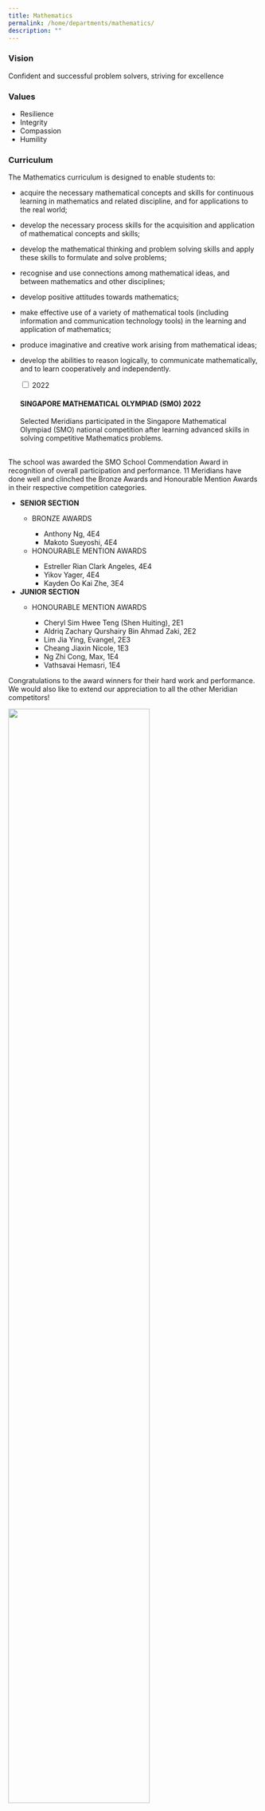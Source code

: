 ```yaml
---
title: Mathematics
permalink: /home/departments/mathematics/
description: ""
---
```

### Vision
Confident and successful problem solvers, striving for excellence

### Values
* Resilience
* Integrity
* Compassion
* Humility

### Curriculum
The Mathematics curriculum is designed to enable students to:
* acquire the necessary mathematical concepts and skills for continuous learning in mathematics and related discipline, and for applications to the real world;
* develop the necessary process skills for the acquisition and application of mathematical concepts and skills;
* develop the mathematical thinking and problem solving skills and apply these skills to formulate and solve problems;
* recognise and use connections among mathematical ideas, and between mathematics and other disciplines;
* develop positive attitudes towards mathematics;
* make effective use of a variety of mathematical tools (including information and communication technology tools) in the learning and application of mathematics;
* produce imaginative and creative work arising from mathematical ideas;
* develop the abilities to reason logically, to communicate mathematically, and to learn cooperatively and independently.

    <input type="checkbox" id="accordion1">
    <label for="accordion1">2022</label>
    <div>
			<h4>SINGAPORE MATHEMATICAL OLYMPIAD (SMO) 2022</h4>
      <p>Selected Meridians participated in the Singapore Mathematical Olympiad (SMO) national competition after learning advanced skills in solving competitive Mathematics problems.<br><br>
The school was awarded the SMO School Commendation Award in recognition of overall participation and performance. 11 Meridians have done well and clinched the Bronze Awards and Honourable Mention Awards in their respective competition categories.</p>
			<ul>
				<li><b>SENIOR SECTION</b></li>
				<ul>
					<li>BRONZE AWARDS</li>
					<ul>
						<li>Anthony Ng, 4E4</li>
						<li>Makoto Sueyoshi, 4E4</li>
					</ul>
					<li>HONOURABLE MENTION AWARDS</li>
					<ul>
						<li>Estreller Rian Clark Angeles, 4E4</li>
						<li>Yikov Yager, 4E4</li>
						<li>Kayden Oo Kai Zhe, 3E4</li>
					</ul>
				</ul>
				<li><b>JUNIOR SECTION</b></li>
				<ul>
					<li>HONOURABLE MENTION AWARDS</li>
					<ul>
						<li>Cheryl Sim Hwee Teng (Shen Huiting), 2E1</li>
						<li>Aldriq Zachary Qurshairy Bin Ahmad Zaki, 2E2</li>
						<li>Lim Jia Ying, Evangel, 2E3</li>
						<li>Cheang Jiaxin Nicole, 1E3</li>
						<li>Ng Zhi Cong, Max, 1E4</li>
						<li>Vathsavai Hemasri, 1E4</li>
					</ul>
				</ul>
			</ul>
			<p>Congratulations to the award winners for their hard work and performance. We would also like to extend our appreciation to all the other Meridian competitors!</p>
			<img src="/images/Maths-01-1.jpg" style="width:75%">
			<h4>UNIVERSITY OF NEW SOUTH WALES (UNSW) INTERNATIONAL COMPETITIONS AND ASSESSMENTS FOR SCHOOLS (ICAS) FOR MATHEMATICS 2022</h4>
			<p>Selected Meridians took part in the UNSW ICAS national Mathematics competition, which assesses advanced concepts and critical-thinking skills in various areas of Mathematics.<br><br>
Our Meridians have done well, achieving 2 Distinction Awards, 24 Credit Awards and 10 Merit Awards! Congratulations to the following Meridians for their perseverance and performance. We would also like to extend our special appreciation to the other Meridian competitors!</p>
			<ul>
				<li><b>DISTINCTION AWARDS</b></li>
				<ul>
					<li>Ng Zhi Cong, Max, 1E4</li>
					<li>Leo Yoong Yih, 3E3</li>
				</ul>
				<li><b>CREDIT AWARDS</b></li>
				<ul>
					<li>Liew Yu Xin, Aislinn, 1E2</li>
					<li>Nur Amirah Binte Jalaluddin, 1E2</li>
					<li>Cheang Jiaxin Nicole, 1E3</li>
					<li>Hannah Peralta Khai, 1E4</li>
					<li>Cheryl Sim Hwee Teng (Shen Huiting), 2E1</li>
					<li>Zhan En Chen, 2E2</li>
					<li>Lim Jia Ying, Evangel, 2E3</li>
					<li>Tan Kok Kun (Chen Guojun), 2E3</li>
					<li>Wee Jun Han, 3E3</li>
					<li>Wesly Tiew Pek How, 3E3</li>
					<li>Alonzo Lai, 3E4</li>
					<li>Jonathan Quek Zhi Yong, 3E4</li>
					<li>Kayden Oo Kai Zhe, 3E4</li>
					<li>Lee Jae, 3E4</li>
					<li>Meghan Sim Rui Ning, 3E4</li>
					<li>Regine Ng Yi Xin, 3E4</li>
					<li>Shine Min Hlaing, 3E4</li>
					<li>Ting Jun An, Titus, 3E4</li>
					<li>Wang Lihan, 4E1</li>
					<li>Anthony Ng, 4E4</li>
					<li>Estreller Rian Clark Angeles, 4E4</li>
					<li>Makoto Sueyoshi, 4E4</li>
					<li>Tan Li Fang Brittany Wenda, 4E4</li>
					<li>Yikov Yager, 4E4</li>
				</ul>
				<li><b>MERIT AWARDS</b></li>
				<ul>
					<li>Ahmad Faheem Bin Nilautama, 1E2</li>
					<li>Kang Le En, Sylvia, 1E2</li>
					<li>Wong Jim, 1E2</li>
					<li>Aldriq Zachary Qurshairy Bin Ahmad Zaki, 2E2</li>
					<li>Julian See Jun Da, 2E3</li>
					<li>Bao Enning, 3E2</li>
					<li>Jomin Hoo Yuan Hui, 3E3</li>
					<li>Jonathan Chen Zhi Hao, 3E3</li>
					<li>Otebay Atilla, 3E3</li>
					<li>Too Weng Yi, 3E4</li>
				</ul>
			</ul>
			<h4>Meridian Mathematics and Financial Literacy Week 2022</h4>
			<img src="/images/Maths-Poster.png" style="width:40%">
			<p>The Meridian Mathematics and Financial Literacy Week was a week-long celebration from 28th&nbsp;February to 4th&nbsp;March 2022. The theme for this year is “Mathematics for a Better Tomorrow”. During the week, students across the levels were engaged in a wide array of activities, exploring the key role that Mathematics plays in Sustainability.</p>
			<img src="/images/math%201.png" style="width:60%"><br>
			<img src="/images/math%202.png" style="width:60%"><br>
			<img src="/images/math%203.png" style="width:60%"><br>
			<img src="/images/math%204.png" style="width:60%"><br>
			<img src="/images/math%205.png" style="width:60%"><br>
			<p>On top of these fun-filled activities, students who enjoy cracking puzzles had a go at our online brain teasers – Puzzle-A-Day.</p>
			<img src="/images/Maths-13.png" style="width:60%"><br>
			<p>Congratulations to put top 10 winners.</p>
			<p><style type="text/css">
.tg  {border-collapse:collapse;border-spacing:0;}
.tg td{border-color:black;border-style:solid;border-width:1px;font-family:Arial, sans-serif;font-size:14px;
  overflow:hidden;padding:10px 5px;word-break:normal;}
.tg th{border-color:black;border-style:solid;border-width:1px;font-family:Arial, sans-serif;font-size:14px;
  font-weight:normal;overflow:hidden;padding:10px 5px;word-break:normal;}
.tg .tg-1ppo{background-color:#FFF;color:#222;text-align:left;vertical-align:middle}
.tg .tg-ys2m{background-color:#E5E5E5;color:#222;text-align:left;vertical-align:middle}
</style>
<table class="tg">
<thead>
  <tr>
    <th class="tg-1ppo">1st</th>
    <th class="tg-1ppo">Shalyn Mia</th>
    <th class="tg-1ppo">3A2</th>
  </tr>
</thead>
<tbody>
  <tr>
    <td class="tg-ys2m">2nd</td>
    <td class="tg-ys2m">Jerrica Ong</td>
    <td class="tg-ys2m">2E1</td>
  </tr>
  <tr>
    <td class="tg-1ppo">3rd</td>
    <td class="tg-1ppo">Reuben Adrian Rajoo</td>
    <td class="tg-1ppo">4E4</td>
  </tr>
  <tr>
    <td class="tg-ys2m">4th</td>
    <td class="tg-ys2m">Wang Lihan</td>
    <td class="tg-ys2m">4E1</td>
  </tr>
  <tr>
    <td class="tg-1ppo">5th</td>
    <td class="tg-1ppo">Musfirah Bte Khalid</td>
    <td class="tg-1ppo">1E3</td>
  </tr>
  <tr>
    <td class="tg-ys2m">6th</td>
    <td class="tg-ys2m">Joson Klarvie</td>
    <td class="tg-ys2m">3E4</td>
  </tr>
  <tr>
    <td class="tg-1ppo">7th</td>
    <td class="tg-1ppo">Nur Amirah</td>
    <td class="tg-1ppo">1E2</td>
  </tr>
  <tr>
    <td class="tg-ys2m">8th</td>
    <td class="tg-ys2m">Aisyah Sofea</td>
    <td class="tg-ys2m">1E1</td>
  </tr>
  <tr>
    <td class="tg-1ppo">9th</td>
    <td class="tg-1ppo">Anne Liew</td>
    <td class="tg-1ppo">2E1</td>
  </tr>
  <tr>
    <td class="tg-ys2m">10th</td>
    <td class="tg-ys2m">Kakarla Hasini Chowdary</td>
    <td class="tg-ys2m">2E3</td>
  </tr>
</tbody>
			</table></p>
		<p>In addition, we would like to extend our congratulations to our top 10 winners in the Meridian Mathematical Olympiad 2022!</p>
		<p><style type="text/css">
.tg  {border-collapse:collapse;border-spacing:0;}
.tg td{border-color:black;border-style:solid;border-width:1px;font-family:Arial, sans-serif;font-size:14px;
  overflow:hidden;padding:10px 5px;word-break:normal;}
.tg th{border-color:black;border-style:solid;border-width:1px;font-family:Arial, sans-serif;font-size:14px;
  font-weight:normal;overflow:hidden;padding:10px 5px;word-break:normal;}
.tg .tg-1ppo{background-color:#FFF;color:#222;text-align:left;vertical-align:middle}
.tg .tg-ys2m{background-color:#E5E5E5;color:#222;text-align:left;vertical-align:middle}
</style>
<table class="tg">
<thead>
  <tr>
    <th class="tg-1ppo">Sec 1 (1st)</th>
    <th class="tg-1ppo">Kang Le En, Sylvia</th>
    <th class="tg-1ppo">1E2</th>
  </tr>
</thead>
<tbody>
  <tr>
    <td class="tg-ys2m">Sec 1 (2nd)</td>
    <td class="tg-ys2m">Ng Zhi Cong, Max</td>
    <td class="tg-ys2m">1E4</td>
  </tr>
  <tr>
    <td class="tg-1ppo">Sec 1 (3rd)</td>
    <td class="tg-1ppo">Canda Jaedan Luis Bernabe</td>
    <td class="tg-1ppo">1E3</td>
  </tr>
  <tr>
    <td class="tg-ys2m">Sec 2 (1st)</td>
    <td class="tg-ys2m">Tan Kok Kun (Chen Guojun)</td>
    <td class="tg-ys2m">2E3</td>
  </tr>
  <tr>
    <td class="tg-1ppo">Sec 2 (2nd)</td>
    <td class="tg-1ppo">Zhang Zilang</td>
    <td class="tg-1ppo">2E3</td>
  </tr>
  <tr>
    <td class="tg-ys2m">Sec 2 (3rd)</td>
    <td class="tg-ys2m">Darius Chew Kok Ying</td>
    <td class="tg-ys2m">2E3</td>
  </tr>
  <tr>
    <td class="tg-1ppo">Sec 3 (1st)</td>
    <td class="tg-1ppo">Jonathan Chen Zhi Hao</td>
    <td class="tg-1ppo">3E3</td>
  </tr>
  <tr>
    <td class="tg-ys2m">Sec 3 (2nd)</td>
    <td class="tg-ys2m">Wesly Tiew Pek How</td>
    <td class="tg-ys2m">3E3</td>
  </tr>
  <tr>
    <td class="tg-1ppo">Sec 3 (3rd)</td>
    <td class="tg-1ppo">Shine Min Hlaing</td>
    <td class="tg-1ppo">3E4</td>
  </tr>
</tbody>
</table></p>
			<img src="/images/Maths-14.jpg" style="width:75%">
    </div>
	  
	<li>
    <input type="checkbox" id="accordion2">
    <label for="accordion2">2021</label>
    <div>
      <p></p><center><b>Meridian Secondary School<br><br>Sec 2 Virtual Learning Journey 2021 – Gardens by the Bay<br><br>Monday 6 September 2021, 9 am to 2:30 pm</b></center><p></p>
			<p>This year, the Sec 2s experienced a virtual Math Learning Journey to Gardens by the Bay on 6 September 2021 from 0900 to 1430. It aims to enhance their learning of Maths beyond the classroom by applying what they have learned to real-life examples, through a virtual tour using Thinklink and SLS. During the tour, students had to solve problems in the two indoor conservatories, namely Cloud Forest and Flower Dome.<br><br>Students had the opportunity to apply mathematical skills in real-world contexts, for example, analyse patterns and shapes, estimate measurements using mathematical-modeling techniques, and calculate ticket prices using financial literacy skills.<br><br>Students from each level who presented the best solutions to the problems are awarded prizes.<br><br>The winners are:</p>
			<p><style type="text/css">
.tg  {border-collapse:collapse;border-spacing:0;}
.tg td{border-color:black;border-style:solid;border-width:1px;font-family:Arial, sans-serif;font-size:14px;
  overflow:hidden;padding:10px 5px;word-break:normal;}
.tg th{border-color:black;border-style:solid;border-width:1px;font-family:Arial, sans-serif;font-size:14px;
  font-weight:normal;overflow:hidden;padding:10px 5px;word-break:normal;}
.tg .tg-l2bf{background-color:#FFF;color:#222;font-weight:bold;text-align:left;vertical-align:top}
.tg .tg-7rem{background-color:#E5E5E5;color:#222;text-align:left;vertical-align:top}
.tg .tg-tsok{background-color:#FFF;color:#222;text-align:left;vertical-align:top}
</style>
<table class="tg">
<thead>
  <tr>
    <th class="tg-l2bf" colspan="2">Sec 2 Express</th>
  </tr>
</thead>
<tbody>
  <tr>
    <td class="tg-7rem">1st</td>
    <td class="tg-7rem">DANIELLE CLARISSE MARQUEZ SOBREPENA – Sec 2E1</td>
  </tr>
  <tr>
    <td class="tg-tsok">2nd</td>
    <td class="tg-tsok">MOHAMAD HALIL ARMAN – Sec 2E1</td>
  </tr>
  <tr>
    <td class="tg-7rem">3rd</td>
    <td class="tg-7rem">PECK KO YI – Sec 2E1</td>
  </tr>
  <tr>
    <td class="tg-l2bf" colspan="2">Sec 2 Normal Academic</td>
  </tr>
  <tr>
    <td class="tg-7rem">1st</td>
    <td class="tg-7rem">SHIM SEOK JIN – Sec 2A1</td>
  </tr>
  <tr>
    <td class="tg-tsok">2nd</td>
    <td class="tg-tsok">RYAN TOH JI TIAN – Sec 2A1</td>
  </tr>
  <tr>
    <td class="tg-7rem">3rd</td>
    <td class="tg-7rem">SHAWN LIM JIN KAI – Sec 2A1</td>
  </tr>
  <tr>
    <td class="tg-l2bf" colspan="2">Sec 2 Normal Technical</td>
  </tr>
  <tr>
    <td class="tg-7rem">1st</td>
    <td class="tg-7rem">FARISAH HANNAH – Sec 2T1</td>
  </tr>
  <tr>
    <td class="tg-tsok">2nd</td>
    <td class="tg-tsok">JEZREEL MICA LORZANO DALLORAN – Sec 2T1</td>
  </tr>
  <tr>
    <td class="tg-7rem">3rd</td>
    <td class="tg-7rem">MUHAMMAD ILMAN HAZIQ – Sec 2T1</td>
  </tr>
</tbody>
			</table></p>
		<p>Here is a sample of a real-life question that students had to answer, and students’ responses.</p>
		<img src="/images/m10-1.png" style="width:75%">
		<img src="/images/m10-2.png" style="width:75%">
	<p><b>(a)</b> A family tourist from Denmark consisting of 2 adults and a 5 year old boy planned to visit the two Conservatories.<br><br>
Calculate the total admission fees for the family to the two Conservatories.<br><br><b>(b)</b> If the family decided to also visit the Floral Fantasy, they will be given a 10% discount off on the Floral Fantasy admission tickets. Calculate the total admission fees to the Floral Fantasy for the family.<br><br><b>(c)</b> Calculate the total admission cost for them to go to the two Conservatories and Floral Fantasy.</p>
		<img src="/images/m10-3.png" style="width:75%">
		<img src="/images/LOWER-1448x2048.png" style="width:75%">
		<img src="/images/UPPER-1448x2048.png" style="width:75%">
		<h4>Meridian Mathematics and Financial Literacy Week</h4>
		<p>Meridian Mathematics and Financial Literacy Week is a week-long celebration from 8th&nbsp;to 12th&nbsp;March 2021. During the week, students across the levels were engaged through a series of exciting and engaging activities pertaining to Mathematics, POA and Financial Literacy.<br><br>The highlights of the week include mathematical challenges such as Riddles, Sudoku, and Tangrams in which students had to pit against one another in solving challenging Math problems and puzzles. Sec 3 students also experienced Math Modelling and Kite Making in which they applied Mathematics to real-life scenarios.</p>
		<img src="/images/math%202021.png" style="width:75%">
		<p>The students had positive learning experiences in the week and learned how to connect better with Mathematics. Some also had the opportunity to learn and apply concepts and skills to solve real-world problems, as well as collaborate and work together as a team. Active participation was evident in all levels, making the week an exciting an engaging experience for all!</p>
		<img src="/images/m8.jpg" style="width:75%">
		<p>During the week, Sec 3 students also played the Principles of Accounts (POA) Business Challenge. The board game gave Sec 3 POA students an introductory experience in managing a business. It provided a simulated business environment that required players to carry out business transactions and make the correct decisions to maximise their profits.</p>
		<img src="/images/m9.jpg" style="width:75%"><br>
		<img src="/images/m10.jpg" style="width:75%"><br>
		<img src="/images/m11.jpg" style="width:75%"><br>
		<img src="/images/m12.jpg" style="width:75%">
    </div>
	</li>  
	<li>
    <input type="checkbox" id="accordion3">
    <label for="accordion3">2020</label>
    <div>
			<h4>Young Accountants Programme 2020</h4>
      <p>In October this year, our Secondary Three POA students were involved in a project ‘Buy from me!’. They learned to plan for a business venture, source for inventory and market their products. In addition, they learned to analyse their results based on financial and non-financial information.<br><br>
In teams of four, student took on the roles of the CEO, purchasing manager, sales manager or finance manager. To avoid inter-mingling of students, each team sourced for their products and put up their advertisements online. Instead of setting up physical stores, order forms and coupons were issued to each “consumer” class to enable this cashless and contactless but fun activity. Finally, each team was judged on their advertisement, sales performance and performance report.</p>
			<img src="/images/2020-maths-1.png" style="width:70%"><br>
			<img src="/images/2020-maths-2.png" style="width:70%">
			<h4>List of Prize Winners</h4>
			<p><style type="text/css">
.tg  {border-collapse:collapse;border-spacing:0;}
.tg td{border-color:black;border-style:solid;border-width:1px;font-family:Arial, sans-serif;font-size:14px;
  overflow:hidden;padding:10px 5px;word-break:normal;}
.tg th{border-color:black;border-style:solid;border-width:1px;font-family:Arial, sans-serif;font-size:14px;
  font-weight:normal;overflow:hidden;padding:10px 5px;word-break:normal;}
.tg .tg-0lax{text-align:left;vertical-align:top}
.tg .tg-zr06{background-color:#FFF;text-align:left;vertical-align:middle}
.tg .tg-faf8{background-color:#E5E5E5;text-align:left;vertical-align:middle}
</style>
<table class="tg">
<thead>
  <tr>
    <th class="tg-0lax" colspan="2">Class: 3E1</th>
  </tr>
</thead>
<tbody>
  <tr>
    <td class="tg-zr06">1st</td>
    <td class="tg-zr06">AYESHA SARAH BINTE MOHAMED YUSRI</td>
  </tr>
  <tr>
    <td class="tg-faf8"></td>
    <td class="tg-faf8">JOLIN NUA SING YING</td>
  </tr>
  <tr>
    <td class="tg-zr06"></td>
    <td class="tg-zr06">JOANNA CHOO JIE EN</td>
  </tr>
  <tr>
    <td class="tg-faf8"></td>
    <td class="tg-faf8">WONG SZE LIN</td>
  </tr>
  <tr>
    <td class="tg-faf8">2nd</td>
    <td class="tg-faf8">LIM JING KAI ZANDER</td>
  </tr>
  <tr>
    <td class="tg-zr06"></td>
    <td class="tg-zr06">REGAN LEE YU FENG</td>
  </tr>
  <tr>
    <td class="tg-faf8"></td>
    <td class="tg-faf8">MOHAMMAD FAIRUZ BIN SUHAIMI</td>
  </tr>
  <tr>
    <td class="tg-faf8">3rd</td>
    <td class="tg-faf8">NGAN JUN BIN</td>
  </tr>
  <tr>
    <td class="tg-zr06"></td>
    <td class="tg-zr06">REIKO TAN</td>
  </tr>
  <tr>
    <td class="tg-faf8"></td>
    <td class="tg-faf8">SIM RUI EN, ALYSSA</td>
  </tr>
  <tr>
    <td class="tg-zr06"></td>
    <td class="tg-zr06">NUR QISTINA BINTE ELVIS ISYAK</td>
  </tr>
</tbody>
</table></p>
	<p><style type="text/css">
.tg  {border-collapse:collapse;border-spacing:0;}
.tg td{border-color:black;border-style:solid;border-width:1px;font-family:Arial, sans-serif;font-size:14px;
  overflow:hidden;padding:10px 5px;word-break:normal;}
.tg th{border-color:black;border-style:solid;border-width:1px;font-family:Arial, sans-serif;font-size:14px;
  font-weight:normal;overflow:hidden;padding:10px 5px;word-break:normal;}
.tg .tg-0lax{text-align:left;vertical-align:top}
.tg .tg-1ppo{background-color:#FFF;color:#222;text-align:left;vertical-align:middle}
.tg .tg-ys2m{background-color:#E5E5E5;color:#222;text-align:left;vertical-align:middle}
</style>
<table class="tg">
<thead>
  <tr>
    <th class="tg-0lax" colspan="2">Class: 3E2, 3E3</th>
  </tr>
</thead>
<tbody>
  <tr>
    <td class="tg-1ppo">1st</td>
    <td class="tg-1ppo">SHIREEN BINTE MOHAMED ZULKIFLI</td>
  </tr>
  <tr>
    <td class="tg-ys2m"></td>
    <td class="tg-ys2m">MIRA ADNILSAH BINTE ROSLAN</td>
  </tr>
  <tr>
    <td class="tg-1ppo"></td>
    <td class="tg-1ppo">DANIAL HASHRY BIN SUHAINI</td>
  </tr>
  <tr>
    <td class="tg-ys2m"></td>
    <td class="tg-ys2m">LIM JIAJING, GALEN</td>
  </tr>
  <tr>
    <td class="tg-ys2m">2nd</td>
    <td class="tg-ys2m">ELICIA LAM PEI EN</td>
  </tr>
  <tr>
    <td class="tg-1ppo"></td>
    <td class="tg-1ppo">NOR ALHODA</td>
  </tr>
  <tr>
    <td class="tg-ys2m"></td>
    <td class="tg-ys2m">PACHECO LAYA MARIE TIOCAO</td>
  </tr>
  <tr>
    <td class="tg-1ppo"></td>
    <td class="tg-1ppo">MUHAMMAD DANISH ARSHAQ BIN SHARIN</td>
  </tr>
  <tr>
    <td class="tg-1ppo">3rd</td>
    <td class="tg-1ppo">JOSHUA KWA JIA HAO</td>
  </tr>
  <tr>
    <td class="tg-ys2m"></td>
    <td class="tg-ys2m">NUR FIRZANAH BINTE ZAIT</td>
  </tr>
  <tr>
    <td class="tg-1ppo"></td>
    <td class="tg-1ppo">QISTINA BATRISYA BINTI ROSMAN</td>
  </tr>
  <tr>
    <td class="tg-ys2m"></td>
    <td class="tg-ys2m">NUR LIYANA BINTE AZAMI</td>
  </tr>
</tbody>
</table></p>
			<p><style type="text/css">
.tg  {border-collapse:collapse;border-spacing:0;}
.tg td{border-color:black;border-style:solid;border-width:1px;font-family:Arial, sans-serif;font-size:14px;
  overflow:hidden;padding:10px 5px;word-break:normal;}
.tg th{border-color:black;border-style:solid;border-width:1px;font-family:Arial, sans-serif;font-size:14px;
  font-weight:normal;overflow:hidden;padding:10px 5px;word-break:normal;}
.tg .tg-0lax{text-align:left;vertical-align:top}
.tg .tg-1ppo{background-color:#FFF;color:#222;text-align:left;vertical-align:middle}
.tg .tg-ys2m{background-color:#E5E5E5;color:#222;text-align:left;vertical-align:middle}
</style>
<table class="tg">
<thead>
  <tr>
    <th class="tg-0lax" colspan="2">Class: 3A1,3A2</th>
  </tr>
</thead>
<tbody>
  <tr>
    <td class="tg-1ppo">1st</td>
    <td class="tg-1ppo">NEO YUE XIN</td>
  </tr>
  <tr>
    <td class="tg-ys2m"></td>
    <td class="tg-ys2m">NG GEOK TIN</td>
  </tr>
  <tr>
    <td class="tg-ys2m">2nd</td>
    <td class="tg-ys2m">UMAIRAH BINTE ZAMZAM</td>
  </tr>
  <tr>
    <td class="tg-1ppo"></td>
    <td class="tg-1ppo">NAYLI QISTINA BINTE IMRAN</td>
  </tr>
  <tr>
    <td class="tg-ys2m"></td>
    <td class="tg-ys2m">NUR FILZAH NABIHAH BINTE MOHAMMAD YUSNI</td>
  </tr>
  <tr>
    <td class="tg-ys2m">3rd</td>
    <td class="tg-ys2m">BRYAN REYNARD KWAN</td>
  </tr>
  <tr>
    <td class="tg-1ppo"></td>
    <td class="tg-1ppo">LEE TECK CHU</td>
  </tr>
  <tr>
    <td class="tg-ys2m"></td>
    <td class="tg-ys2m">MUHAMMAD RAZIN BIN HAIRUL ANWAR</td>
  </tr>
  <tr>
    <td class="tg-1ppo"></td>
    <td class="tg-1ppo">ELGIN CHENG YEW HERN</td>
  </tr>
</tbody>
</table></p>
			<p><style type="text/css">
.tg  {border-collapse:collapse;border-spacing:0;}
.tg td{border-color:black;border-style:solid;border-width:1px;font-family:Arial, sans-serif;font-size:14px;
  overflow:hidden;padding:10px 5px;word-break:normal;}
.tg th{border-color:black;border-style:solid;border-width:1px;font-family:Arial, sans-serif;font-size:14px;
  font-weight:normal;overflow:hidden;padding:10px 5px;word-break:normal;}
.tg .tg-0lax{text-align:left;vertical-align:top}
.tg .tg-zr06{background-color:#FFF;text-align:left;vertical-align:middle}
.tg .tg-faf8{background-color:#E5E5E5;text-align:left;vertical-align:middle}
</style>
<table class="tg">
<thead>
  <tr>
    <th class="tg-0lax" colspan="2"><span style="font-weight:400;font-style:normal">Class: 3A3</span></th>
  </tr>
</thead>
<tbody>
  <tr>
    <td class="tg-zr06">1st</td>
    <td class="tg-zr06">MUHAMMAD SUFIAN BIN MOHAMAD</td>
  </tr>
  <tr>
    <td class="tg-faf8"></td>
    <td class="tg-faf8">NATESH RUBEN S/O SANDRA KUMAR</td>
  </tr>
  <tr>
    <td class="tg-zr06"></td>
    <td class="tg-zr06">IRFAN SYAUQI BIN SAHARUDIN</td>
  </tr>
  <tr>
    <td class="tg-faf8"></td>
    <td class="tg-faf8">TEO WEI YE</td>
  </tr>
  <tr>
    <td class="tg-faf8">2nd</td>
    <td class="tg-faf8">LEE YONG EN, JOEL</td>
  </tr>
  <tr>
    <td class="tg-zr06"></td>
    <td class="tg-zr06">SHAHRIL BIN MOHD ISA</td>
  </tr>
  <tr>
    <td class="tg-faf8"></td>
    <td class="tg-faf8">GAN JIN SIAN</td>
  </tr>
  <tr>
    <td class="tg-faf8">3rd</td>
    <td class="tg-faf8">MAANASA SUNIL KUMAR</td>
  </tr>
  <tr>
    <td class="tg-zr06"></td>
    <td class="tg-zr06">MUHAMAD AMMAR BIN NOOR AMDAM</td>
  </tr>
  <tr>
    <td class="tg-faf8"></td>
    <td class="tg-faf8">BONAFE EPHREM DON CASIS</td>
  </tr>
</tbody>
</table></p>
			<p><b>Annual Meridian Mathematics Challenge</b><br><br>To create an opportunity for our students to develop an interest in competitive Mathematics and encourage out-of-the-box thinking skills, the Mathematics Department held the Annual Meridian Mathematics Challenge in Term 1 2020.<br><br>Congratulations to the following winners, who received their prizes from their Form Teachers!</p>
			<p><style type="text/css">
.tg  {border-collapse:collapse;border-spacing:0;}
.tg td{border-color:black;border-style:solid;border-width:1px;font-family:Arial, sans-serif;font-size:14px;
  overflow:hidden;padding:10px 5px;word-break:normal;}
.tg th{border-color:black;border-style:solid;border-width:1px;font-family:Arial, sans-serif;font-size:14px;
  font-weight:normal;overflow:hidden;padding:10px 5px;word-break:normal;}
.tg .tg-l2bf{background-color:#FFF;color:#222;font-weight:bold;text-align:left;vertical-align:top}
.tg .tg-dgl5{background-color:#FFF;font-weight:bold;text-align:left;vertical-align:top}
.tg .tg-mdf1{background-color:#E5E5E5;font-weight:bold;text-align:left;vertical-align:top}
.tg .tg-zr06{background-color:#FFF;text-align:left;vertical-align:middle}
.tg .tg-0lax{text-align:left;vertical-align:top}
.tg .tg-hzdd{background-color:#E5E5E5;color:#222;font-weight:bold;text-align:left;vertical-align:top}
.tg .tg-1ppo{background-color:#FFF;color:#222;text-align:left;vertical-align:middle}
</style>
<table class="tg">
<thead>
  <tr>
    <th class="tg-dgl5" colspan="3"><span style="font-weight:bold">Sec 1</span></th>
  </tr>
</thead>
<tbody>
  <tr>
    <td class="tg-mdf1"><span style="font-weight:bold">1</span>st</td>
    <td class="tg-mdf1" colspan="2"><span style="font-weight:bold">Joint 2</span>nd</td>
  </tr>
  <tr>
    <td class="tg-zr06">Leo Yoong Yih (1E2)</td>
    <td class="tg-zr06">Chong Shao Wei (1E2)</td>
    <td class="tg-zr06">Wesley Tiew Pek How (1E3)</td>
  </tr>
  <tr>
    <td class="tg-0lax"></td>
    <td class="tg-0lax"></td>
    <td class="tg-0lax"></td>
  </tr>
  <tr>
    <td class="tg-dgl5" colspan="3"><span style="font-weight:bold">Sec 2</span></td>
  </tr>
  <tr>
    <td class="tg-mdf1"><span style="font-weight:bold">1</span>st</td>
    <td class="tg-mdf1"><span style="font-weight:bold">2</span>nd</td>
    <td class="tg-mdf1"><span style="font-weight:bold">3</span>rd</td>
  </tr>
  <tr>
    <td class="tg-zr06">Makoto Sueyoshi (2E3)</td>
    <td class="tg-zr06">Anthony Ng (2E2)</td>
    <td class="tg-zr06">Mohamad Qairul Iman Bin Mohamad Suhaimi (2E1)</td>
  </tr>
  <tr>
    <td class="tg-0lax"></td>
    <td class="tg-0lax"></td>
    <td class="tg-0lax"></td>
  </tr>
  <tr>
    <td class="tg-l2bf" colspan="3"><span style="font-weight:bold">Sec 3</span></td>
  </tr>
  <tr>
    <td class="tg-hzdd"><span style="font-weight:bold">1</span>st</td>
    <td class="tg-hzdd" colspan="2"><span style="font-weight:bold">Joint 2</span>nd</td>
  </tr>
  <tr>
    <td class="tg-1ppo">Lim Zhi En (3E3)</td>
    <td class="tg-1ppo">David Lauw Kwai Yong (3E3)</td>
    <td class="tg-1ppo">Koh Kai En Asher (3E3)</td>
  </tr>
</tbody>
</table></p>
			<p>The Mathematics Department would like to thank all participants and Mathematics teachers for their time and efforts!</p>
			<h4>Meridian Math Olympiad 2020</h4>
			<p>Modelled after national competitions which were cancelled due to the Covid-19 situation, the Mathematics department organized the Meridian Math Olympiad in Term 3 to develop students’ interest in competitive mathematics and nurture budding mathematical champions.<br><br>
The Olympiad was open to all Secondary 1 to 3 students, and high-performing students from the Mathematics Challenge held in Term 1 Week 5 and members from our Mathematics, Financial Literacy and Chess Club (MFC) were specially invited to take part.&nbsp; The preliminary round was held on 26th&nbsp;August 2020 using SLS (School Learning Space) and the finals was conducted via Zoom.</p>
		<p>The winners from each level are:</p>
		<p><style type="text/css">
.tg  {border-collapse:collapse;border-spacing:0;}
.tg td{border-color:black;border-style:solid;border-width:1px;font-family:Arial, sans-serif;font-size:14px;
  overflow:hidden;padding:10px 5px;word-break:normal;}
.tg th{border-color:black;border-style:solid;border-width:1px;font-family:Arial, sans-serif;font-size:14px;
  font-weight:normal;overflow:hidden;padding:10px 5px;word-break:normal;}
.tg .tg-0lax{text-align:left;vertical-align:top}
</style>
<table class="tg">
<thead>
  <tr>
    <th class="tg-0lax" colspan="2">Secondary 1</th>
  </tr>
</thead>
<tbody>
  <tr>
    <td class="tg-0lax">S1-E3 SHERYL ONG KIA NENG</td>
    <td class="tg-0lax">1st</td>
  </tr>
  <tr>
    <td class="tg-0lax">S1-E1 KAYDEN OO KAI ZHE</td>
    <td class="tg-0lax">2nd</td>
  </tr>
  <tr>
    <td class="tg-0lax">S1-E3 WESLY TIEW PEK HOW</td>
    <td class="tg-0lax">3rd</td>
  </tr>
</tbody>
</table></p>
			<p><style type="text/css">
.tg  {border-collapse:collapse;border-spacing:0;}
.tg td{border-color:black;border-style:solid;border-width:1px;font-family:Arial, sans-serif;font-size:14px;
  overflow:hidden;padding:10px 5px;word-break:normal;}
.tg th{border-color:black;border-style:solid;border-width:1px;font-family:Arial, sans-serif;font-size:14px;
  font-weight:normal;overflow:hidden;padding:10px 5px;word-break:normal;}
.tg .tg-0lax{text-align:left;vertical-align:top}
</style>
<table class="tg">
<thead>
  <tr>
    <th class="tg-0lax" colspan="2">Secondary 2</th>
  </tr>
</thead>
<tbody>
  <tr>
    <td class="tg-0lax">S2-E1 WANG LIHAN</td>
    <td class="tg-0lax">1st</td>
  </tr>
  <tr>
    <td class="tg-0lax">S2-E3 SE YONG JUN</td>
    <td class="tg-0lax">2nd</td>
  </tr>
  <tr>
    <td class="tg-0lax">S2-E3 JASON NICHOLAS THOMSON</td>
    <td class="tg-0lax">2nd</td>
  </tr>
</tbody>
</table></p>
			<p><style type="text/css">
.tg  {border-collapse:collapse;border-spacing:0;}
.tg td{border-color:black;border-style:solid;border-width:1px;font-family:Arial, sans-serif;font-size:14px;
  overflow:hidden;padding:10px 5px;word-break:normal;}
.tg th{border-color:black;border-style:solid;border-width:1px;font-family:Arial, sans-serif;font-size:14px;
  font-weight:normal;overflow:hidden;padding:10px 5px;word-break:normal;}
.tg .tg-0lax{text-align:left;vertical-align:top}
</style>
<table class="tg">
<thead>
  <tr>
    <th class="tg-0lax" colspan="2">Secondary 3</th>
  </tr>
</thead>
<tbody>
  <tr>
    <td class="tg-0lax">S3-E3 DAVID LAUW KWAI YONG</td>
    <td class="tg-0lax">1st</td>
  </tr>
  <tr>
    <td class="tg-0lax">S3-E1 REGAN LEE YU FENG</td>
    <td class="tg-0lax">2nd</td>
  </tr>
  <tr>
    <td class="tg-0lax">S3-E3 FELIX DAVE KHOR WEI MING</td>
    <td class="tg-0lax">3rd</td>
  </tr>
</tbody>
</table></p>
			<p>Heartfelt congratulations to these students for their efforts and ability to adapt to an online test!</p>
			<img src="/images/oct-2020-m2.jpg" style="width:70%">
		 <p></p><center>S1-E1 KAYDEN OO KAI ZHE&nbsp;&nbsp;&nbsp;&nbsp;&nbsp;&nbsp; 2nd</center><p></p>
		 <h4>Virtual Learning Journey to Gardens by the Bay 2020</h4>
		 <p>The Secondary 2 students participated in a Virtual Learning Journey to Gardens by the Bay during the September holidays. This project is co-organised by the Mathematics and Humanities departments.<br><br>
The tasks were assigned to the students via SLS. Through the tasks, students had to</p>
			<ol>
				<li>apply mathematical skills to real-world contexts,</li>
				<li>evaluate the impact of human activities on the environment, and</li>
				<li>learn about measures to reduce the impact of global warming.
</li>
			</ol>
			<img src="/images/oct-2020-m4.jpg" style="width:70%">
		 <p>Three students from each class with the highest score received prizes for their outstanding efforts.<br><br>
Warmest congratulations to the following students who received their certificates and prizes from their Form Teachers!</p>
			<p><style type="text/css">
.tg  {border-collapse:collapse;border-spacing:0;}
.tg td{border-color:black;border-style:solid;border-width:1px;font-family:Arial, sans-serif;font-size:14px;
  overflow:hidden;padding:10px 5px;word-break:normal;}
.tg th{border-color:black;border-style:solid;border-width:1px;font-family:Arial, sans-serif;font-size:14px;
  font-weight:normal;overflow:hidden;padding:10px 5px;word-break:normal;}
.tg .tg-0ys1{background-color:#FFF;border-color:inherit;text-align:left;vertical-align:middle}
.tg .tg-i5i7{background-color:#E5E5E5;border-color:inherit;text-align:left;vertical-align:middle}
.tg .tg-pdeq{background-color:#FFF;border-color:inherit;font-weight:bold;text-align:left;vertical-align:top}
.tg .tg-0pky{border-color:inherit;text-align:left;vertical-align:top}
.tg .tg-0f6e{background-color:#FFF;border-color:inherit;color:#222;font-weight:bold;text-align:left;vertical-align:top}
.tg .tg-slvr{background-color:#E5E5E5;border-color:inherit;color:#222;text-align:left;vertical-align:middle}
.tg .tg-k81l{background-color:#FFF;border-color:inherit;color:#222;text-align:left;vertical-align:middle}
.tg .tg-faf8{background-color:#E5E5E5;text-align:left;vertical-align:middle}
.tg .tg-zr06{background-color:#FFF;text-align:left;vertical-align:middle}
</style>
<table class="tg">
<thead>
  <tr>
    <th class="tg-pdeq"><span style="font-weight:bold">2E1</span></th>
    <th class="tg-pdeq"><span style="font-weight:bold"> </span></th>
    <th class="tg-pdeq"><span style="font-weight:bold"> </span></th>
  </tr>
</thead>
<tbody>
  <tr>
    <td class="tg-i5i7">1st</td>
    <td class="tg-i5i7">2nd</td>
    <td class="tg-i5i7">3rd</td>
  </tr>
  <tr>
    <td class="tg-0ys1">NUR IMAN BINTE ABDULL HAMMED</td>
    <td class="tg-0ys1">NUR IZZRYN BINTE IZHAR</td>
    <td class="tg-0ys1">SITI HADIJAH BINTE MOHAMAD MUNIR</td>
  </tr>
  <tr>
    <td class="tg-0pky"></td>
    <td class="tg-0pky"></td>
    <td class="tg-0pky"></td>
  </tr>
  <tr>
    <td class="tg-pdeq"><span style="font-weight:bold">2E2</span></td>
    <td class="tg-pdeq"><span style="font-weight:bold"> </span></td>
    <td class="tg-pdeq"><span style="font-weight:bold"> </span></td>
  </tr>
  <tr>
    <td class="tg-i5i7">1st</td>
    <td class="tg-i5i7">2nd</td>
    <td class="tg-i5i7">3rd</td>
  </tr>
  <tr>
    <td class="tg-0ys1">TAN YE KAI</td>
    <td class="tg-0ys1">VYVYAN CHAN MIN EN</td>
    <td class="tg-0ys1">LI JUN YI ROYCE</td>
  </tr>
  <tr>
    <td class="tg-0pky"></td>
    <td class="tg-0pky"></td>
    <td class="tg-0pky"></td>
  </tr>
  <tr>
    <td class="tg-0f6e"><span style="font-weight:bold">2E3</span></td>
    <td class="tg-0f6e"><span style="font-weight:bold"> </span></td>
    <td class="tg-0f6e"><span style="font-weight:bold"> </span></td>
  </tr>
  <tr>
    <td class="tg-slvr">1st</td>
    <td class="tg-slvr">Joint 2nd</td>
    <td class="tg-slvr"></td>
  </tr>
  <tr>
    <td class="tg-k81l">SELINA HIEW YI QING</td>
    <td class="tg-k81l">INSYIRA PUTRI MUHAMMAD SHAIFUL</td>
    <td class="tg-k81l">LOW NING XUAN</td>
  </tr>
  <tr>
    <td class="tg-0pky"></td>
    <td class="tg-0pky"></td>
    <td class="tg-0pky"></td>
  </tr>
  <tr>
    <td class="tg-pdeq"><span style="font-weight:bold">2E4</span></td>
    <td class="tg-pdeq"><span style="font-weight:bold"> </span></td>
    <td class="tg-pdeq"><span style="font-weight:bold"> </span></td>
  </tr>
  <tr>
    <td class="tg-i5i7">1st</td>
    <td class="tg-i5i7">2nd</td>
    <td class="tg-i5i7">3rd</td>
  </tr>
  <tr>
    <td class="tg-0ys1">NICOLE YEO JING YI</td>
    <td class="tg-0ys1">KIKO LIM JIA YU</td>
    <td class="tg-0ys1">LIM WEI YI</td>
  </tr>
  <tr>
    <td class="tg-0pky"></td>
    <td class="tg-0pky"></td>
    <td class="tg-0pky"></td>
  </tr>
  <tr>
    <td class="tg-pdeq"><span style="font-weight:bold">2A1</span></td>
    <td class="tg-pdeq"><span style="font-weight:bold"> </span></td>
    <td class="tg-pdeq"><span style="font-weight:bold"> </span></td>
  </tr>
  <tr>
    <td class="tg-i5i7">1st</td>
    <td class="tg-i5i7">2nd</td>
    <td class="tg-i5i7">3rd</td>
  </tr>
  <tr>
    <td class="tg-0ys1">IRFAN RIZQI BIN ABDULLAH JUNAIDI</td>
    <td class="tg-0ys1">SERI SHAFIQA BINTE SA’AD</td>
    <td class="tg-0ys1">JOVYL CHRISTIAN DIMARANAN CATINDOY</td>
  </tr>
  <tr>
    <td class="tg-0pky"></td>
    <td class="tg-0pky"></td>
    <td class="tg-0pky"></td>
  </tr>
  <tr>
    <td class="tg-pdeq"><span style="font-weight:bold">2A2</span></td>
    <td class="tg-pdeq"><span style="font-weight:bold"> </span></td>
    <td class="tg-pdeq"><span style="font-weight:bold"> </span></td>
  </tr>
  <tr>
    <td class="tg-i5i7">1st</td>
    <td class="tg-i5i7">2nd</td>
    <td class="tg-i5i7">3rd</td>
  </tr>
  <tr>
    <td class="tg-0ys1">ANASTASYA BINTE MOHAMED RIZAL</td>
    <td class="tg-0ys1">ABBY CHARLENE YAM</td>
    <td class="tg-0ys1">NUR ALINA TAHIRAH MUCHTAR</td>
  </tr>
  <tr>
    <td class="tg-0pky"></td>
    <td class="tg-0pky"></td>
    <td class="tg-0pky"></td>
  </tr>
  <tr>
    <td class="tg-pdeq"><span style="font-weight:bold">2T1</span></td>
    <td class="tg-pdeq"><span style="font-weight:bold"> </span></td>
    <td class="tg-pdeq"><span style="font-weight:bold"> </span></td>
  </tr>
  <tr>
    <td class="tg-faf8">1st</td>
    <td class="tg-faf8">2nd</td>
    <td class="tg-faf8">3rd</td>
  </tr>
  <tr>
    <td class="tg-zr06">PUTRI NUR DINA ILYANA BINTE MUHAMAD FAUZY</td>
    <td class="tg-zr06">MOHAMAD AKID BIN MOHAMAD AIDIL</td>
    <td class="tg-zr06">FARIDA NUR AMELYA BINTE NOOR IKHSAN</td>
  </tr>
</tbody>
</table></p>
    </div>
	</li>  
	<li>
   </li>